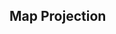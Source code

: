 <!--AUTOMATICALLY GENERATED
**********************************************************************
*                                                                    *
*    This file was automatically generated by copying                *
*    'content/notes/crs/map_projections.md'. If you want to          *
*    manually overwrite it, you have to remove this whole c          *
*    omment. Otherwise, it will be overwritten the next time any     *
*    change happens in the notes.                                    *
*                                                                    *
**********************************************************************
-->

## Map Projection
